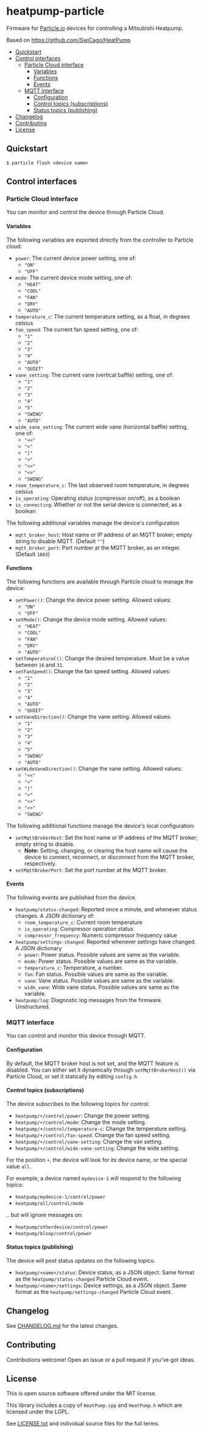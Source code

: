 # heatpump-particle

Firmware for [Particle.io](https://particle.io) devices for controlling
a Mitsubishi Heatpump.

Based on https://github.com/SwiCago/HeatPump

<!-- START doctoc generated TOC please keep comment here to allow auto update -->
<!-- DON'T EDIT THIS SECTION, INSTEAD RE-RUN doctoc TO UPDATE -->


- [Quickstart](#quickstart)
- [Control interfaces](#control-interfaces)
  - [Particle Cloud interface](#particle-cloud-interface)
    - [Variables](#variables)
    - [Functions](#functions)
    - [Events](#events)
  - [MQTT interface](#mqtt-interface)
    - [Configuration](#configuration)
    - [Control topics (subscriptions)](#control-topics-subscriptions)
    - [Status topics (publishing)](#status-topics-publishing)
- [Changelog](#changelog)
- [Contributing](#contributing)
- [License](#license)

<!-- END doctoc generated TOC please keep comment here to allow auto update -->


## Quickstart

```
$ particle flash <device name>
```

## Control interfaces

### Particle Cloud interface

You can monitor and control the device through Particle Cloud.

#### Variables

The following variables are exported directly from the controller to Particle cloud:

* `power`: The current device power setting, one of:
  * `"ON"`
  * `"OFF"`
* `mode`: The current device mode setting, one of:
  * `"HEAT"`
  * `"COOL"`
  * `"FAN"`
  * `"DRY"`
  * `"AUTO"`
* `temperature_c`: The current temperature setting, as a float, in degrees celsius
* `fan_speed`: The current fan speed setting, one of:
  * `"1"`
  * `"2"`
  * `"3"`
  * `"4"`
  * `"AUTO"`
  * `"QUIET"`
* `vane_setting`: The current vane (vertical baffle) setting, one of:
  * `"1"`
  * `"2"`
  * `"3"`
  * `"4"`
  * `"5"`
  * `"SWING"`
  * `"AUTO"`
* `wide_vane_setting`: The current wide vane (horizontal baffle) setting, one of:
  * `"<<"`
  * `"<"`
  * `"|"`
  * `">"`
  * `">>"`
  * `"<>"`
  * `"SWING"`
* `room_temperature_c`: The last observed room temperature, in degrees celsius
* `is_operating`: Operating status (compressor on/off), as a boolean
* `is_connecting`: Whether or not the serial device is connected, as a boolean

The following additional variables manage the device's configuration

* `mqtt_broker_host`: Host name or IP address of an MQTT broker; empty string to disable MQTT. (Default `""`)
* `mqtt_broker_port`: Port number at the MQTT broker, as an integer. (Default `1883`)

#### Functions

The following functions are available through Particle cloud to manage the device:

* `setPower()`: Change the device power setting. Allowed values:
  * `"ON"`
  * `"OFF"`
* `setMode()`: Change the device mode setting. Allowed values:
  * `"HEAT"`
  * `"COOL"`
  * `"FAN"`
  * `"DRY"`
  * `"AUTO"`
* `setTemperatureC()`: Change the desired temperature. Must be a value between `16` and `31`.
* `setFanSpeed()`: Change the fan speed setting. Allowed values:
  * `"1"`
  * `"2"`
  * `"3"`
  * `"4"`
  * `"AUTO"`
  * `"QUIET"`
* `setVaneDirection()`: Change the vane setting. Allowed values:
  * `"1"`
  * `"2"`
  * `"3"`
  * `"4"`
  * `"5"`
  * `"SWING"`
  * `"AUTO"`
* `setWideVaneDirection()`: Change the vane setting. Allowed values:
  * `"<<"`
  * `"<"`
  * `"|"`
  * `">"`
  * `">>"`
  * `"<>"`
  * `"SWING"`

The following additional functions manage the device's local configuration:

* `setMqttBrokerHost`: Set the host name or IP address of the MQTT broker; empty string to disable.
  * **Note:** Setting, changing, or clearing the host name will cause the device to connect, reconnect, or disconnect from the MQTT broker, respectively.
* `setMqttBrokerPort`: Set the port number at the MQTT broker.

#### Events

The following events are published from the device.

* `heatpump/status-changed`: Reported once a minute, and whenever status changes. A JSON dictionary of:
  * `room_temperature_c`: Current room temperature
  * `is_operating`: Compressor operation status
  * `compressor_frequency`: Numeric compressor frequency value
* `heatpump/settings-changed`: Reported whenever settings have changed. A JSON dictionary 
  * `power`: Power status. Possible values are same as the variable.
  * `mode`: Power status. Possible values are same as the variable.
  * `temperature_c`: Temperature, a number.
  * `fan`: Fan status. Possible values are same as the variable.
  * `vane`: Vane status. Possible values are same as the variable.
  * `wide_vane`: Wide vane status. Possible values are same as the variable.
* `heatpump/log`: Diagnostic log messages from the firmware. Unstructured.

### MQTT interface

You can control and monitor this device through MQTT.

#### Configuration

By default, the MQTT broker host is not set, and the MQTT feature is disabled. You can either set it dynamically through `setMqttBrokerHost()` via Particle Cloud, or set it statically by editing `config.h`.

#### Control topics (subscriptions)

The device subscribes to the following topics for control:

* `heatpump/+/control/power`: Change the power setting.
* `heatpump/+/control/mode`: Change the mode setting.
* `heatpump/+/control/temperature-c`: Change the temperature setting.
* `heatpump/+/control/fan-speed`: Change the fan speed setting.
* `heatpump/+/control/vane-setting`: Change the van setting.
* `heatpump/+/control/wide-vane-setting`: Change the wide setting.

For the position `+`, the device will look for its device name, or the special value `all`.

For example, a device named `mydevice-1` will respond to the following topics:
* `heatpump/mydevice-1/control/power`
* `heatpump/all/control/mode`

.. but will ignore messages on:
* `heatpump/otherdevice/control/power`
* `heatpump/bloop/control/power`

#### Status topics (publishing)

The device will post status updates on the following topics:

* `heatpump/<name>/status`: Device status, as a JSON object. Same format as the `heatpump/status-changed` Particle Cloud event.
* `heatpump/<name>/settings`: Device settings, as a JSON object. Same format as the `heatpump/settings-changed` Particle Cloud event.


## Changelog

See [CHANGELOG.md](https://github.com/mik3y/heatpump-particle/blob/master/CHANGELOG.md) for the latest changes.

## Contributing

Contributions welcome! Open an issue or a pull request if you've got ideas.

## License

This is open source software offered under the MIT license.

This library includes a copy of `HeatPump.cpp` and `HeatPump.h` which are licensed under the LGPL.

See [LICENSE.txt](https://github.com/mik3y/heatpump-particle/blob/master/LICENSE.md) and individual source files for the full terms.
